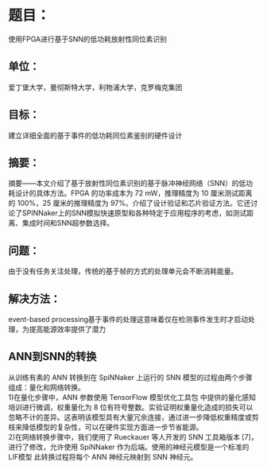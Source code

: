  
# 题目：
使用FPGA进行基于SNN的低功耗放射性同位素识别

## 单位：
爱丁堡大学，曼彻斯特大学，利物浦大学，克罗梅克集团

## 目标：
建立详细全面的基于事件的低功耗同位素鉴别的硬件设计

## 摘要：
摘要——本文介绍了基于放射性同位素识别的基于脉冲神经网络（SNN）的低功耗设计的具体方法。FPGA 的功率成本为 72 mW，推理精度为 10 厘米测试距离的 100%，25 厘米的推理精度为 97%。介绍了设计验证和芯片验证方法。它还讨论了SPINNaker上的SNN模拟快速原型和各种特定于应用程序的考虑，如测试距离、集成时间和SNN超参数选择。

## 问题：
由于没有任务关注处理，传统的基于帧的方式的处理单元会不断消耗能量。

## 解决方法：
event-based processing基于事件的处理这意味着仅在检测事件发生时才启动处理，为提高能源效率提供了潜力

## ANN到SNN的转换
从训练有素的 ANN 转换到在 SpiNNaker 上运行的 SNN 模型的过程由两个步骤组成：量化和网络转换。
<br>1)在量化步骤中，ANN 参数使用 TensorFlow 模型优化工具包 中提供的量化感知培训进行微调，权重量化为 8 位有符号整数。实验证明权重量化造成的损失可以忽略不计的差异。这表明该模型具有大量冗余连接，通过进一步降低权重精度或剪枝来降低模型的复杂性，可以在硬件实现方面进一步节省能源。
<br>2)在网络转换步骤中，我们使用了 Rueckauer 等人开发的 SNN 工具箱版本 [7]，进行了修改，允许使用 SpiNNaker 作为后端。使用的神经元模型是一个标准的 LIF模型
此转换过程将每个 ANN 神经元映射到 SNN 神经元。
